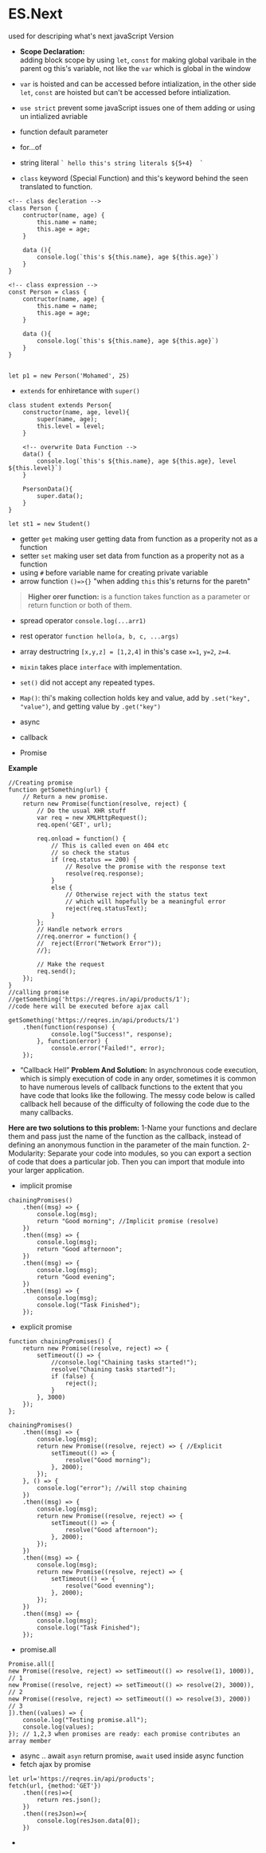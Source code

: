 # ES.Next
used for descriping what's next javaScript Version
- **Scope Declaration:**  
    adding block scope by using `let`, `const` for making global varibale in the parent og this's variable, not like the `var` which is global in the window

- `var` is hoisted and can be accessed before intialization, in the other side `let`, `const` are hoisted but can't be accessed before intialization.
-  `use strict` prevent some javaScript issues one of them adding or using un intialized avriable
- function default parameter
- for...of
- string literal ``` ` hello this's string literals ${5+4}  ` ``` 
- `class` keyword (Special Function) and this's keyword behind the seen translated to function.
```
<!-- class decleration -->
class Person {
    contructor(name, age) {
        this.name = name; 
        this.age = age; 
    }
    
    data (){
        console.log(`this's ${this.name}, age ${this.age}`)    
    }
}

<!-- class expression -->
const Person = class {
    contructor(name, age) {
        this.name = name; 
        this.age = age; 
    }

    data (){
        console.log(`this's ${this.name}, age ${this.age}`)    
    }
}


let p1 = new Person('Mohamed', 25)
```
- `extends` for enhiretance with `super()`
```
class student extends Person{
    constructor(name, age, level){
        super(name, age); 
        this.level = level; 
    }

    <!-- overwrite Data Function -->
    data() {
        console.log(`this's ${this.name}, age ${this.age}, level ${this.level}`)
    }

    PsersonData(){
        super.data();
    }
}
 
let st1 = new Student()
```
- getter `get` making user getting data from function as a properity not as a function
- setter `set` making user set data from function as a properity not as a function
- using `#` before variable name for creating private variable
- arrow function `()=>{}` "when adding `this` this's returns for the paretn"
>**Higher orer function:** is a function takes function as a parameter or return function or both of them.
- spread operator `console.log(...arr1)`
- rest operator `function hello(a, b, c, ...args)`
- array destructring `[x,y,z] = [1,2,4]` in this's case `x=1`, `y=2`, `z=4`.
- `mixin` takes place `interface` with implementation.
- `set()` did not accept any repeated types.
- `Map()`: thi's making collection holds key and value, add by `.set("key", "value")`, and getting value by `.get("key")`
- async 
- callback

- Promise 

**Example**
```
//Creating promise
function getSomething(url) {
    // Return a new promise.
    return new Promise(function(resolve, reject) {
        // Do the usual XHR stuff
        var req = new XMLHttpRequest();
        req.open('GET', url);

        req.onload = function() {
            // This is called even on 404 etc
            // so check the status
            if (req.status == 200) {
                // Resolve the promise with the response text
                resolve(req.response);
            }
            else {
                // Otherwise reject with the status text
                // which will hopefully be a meaningful error
                reject(req.statusText);
            }
        };
        // Handle network errors
        //req.onerror = function() {
        //	reject(Error("Network Error"));
        //};

        // Make the request
        req.send();
    });
}
//calling promise
//getSomething('https://reqres.in/api/products/1');
//code here will be executed before ajax call 

getSomething('https://reqres.in/api/products/1')
    .then(function(response) {
            console.log("Success!", response);
        }, function(error) {
            console.error("Failed!", error);
    });
```
- “Callback Hell” 
**Problem And Solution:**
In asynchronous code execution, which is simply execution of 
code in any order, sometimes it is common to have numerous levels 
of callback functions to the extent that you have code that looks like 
the following. The messy code below is called callback hell because of
the difficulty of following the code due to the many callbacks. 

**Here are two solutions to this problem:**
1-Name your functions and declare them and pass just the name of 
the function as the callback, instead of defining an anonymous 
function in the parameter of the main function.
2-Modularity: Separate your code into modules, so you can export 
a section of code that does a particular job. 
Then you can import that module into your larger application.

- implicit promise
```
chainingPromises()
    .then((msg) => {
        console.log(msg);
        return "Good morning"; //Implicit promise (resolve)
    })
    .then((msg) => {
        console.log(msg);
        return "Good afternoon";
    })
    .then((msg) => {
        console.log(msg);
        return "Good evening";
    })
    .then((msg) => {
        console.log(msg);
        console.log("Task Finished");
    });
```
- explicit promise
```
function chainingPromises() {
    return new Promise((resolve, reject) => {
        setTimeout(() => {
            //console.log("Chaining tasks started!");
            resolve("Chaining tasks started!");
            if (false) {
                reject();
            }
        }, 3000)
    });
};

chainingPromises()
    .then((msg) => {
        console.log(msg);
        return new Promise((resolve, reject) => { //Explicit
            setTimeout(() => {
                resolve("Good morning");
            }, 2000);
        });
    }, () => {
        console.log("error"); //will stop chaining
    })
    .then((msg) => {
        console.log(msg);
        return new Promise((resolve, reject) => {
            setTimeout(() => {
                resolve("Good afternoon");
            }, 2000);
        });
    })
    .then((msg) => {
        console.log(msg);
        return new Promise((resolve, reject) => {
            setTimeout(() => {
                resolve("Good evenning");
            }, 2000);
        });
    })
    .then((msg) => {
        console.log(msg);
        console.log("Task Finished");
    });
```
- promise.all
```
Promise.all([
new Promise((resolve, reject) => setTimeout(() => resolve(1), 1000)), // 1
new Promise((resolve, reject) => setTimeout(() => resolve(2), 3000)), // 2
new Promise((resolve, reject) => setTimeout(() => resolve(3), 2000)) // 3
]).then((values) => {
    console.log("Testing promise.all");
    console.log(values);
}); // 1,2,3 when promises are ready: each promise contributes an array member
```
- async .. await
`asyn` return promise, `await` used inside async function 
- fetch ajax by promise
```
let url='https://reqres.in/api/products';
fetch(url, {method:'GET'})
    .then((res)=>{
        return res.json();
    })
    .then((resJson)=>{
        console.log(resJson.data[0]);
    })
```
- 